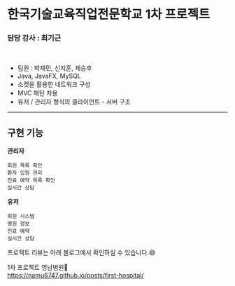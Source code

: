 # 한국기술교육직업전문학교 1차 프로젝트
### 담당 강사 : 최기근
<br/>

- 팀원 : 박재민, 신지훈, 제승후
- Java, JavaFX, MySQL
- 소켓을 활용한 네트워크 구성
- MVC 패턴 차용
- 유저 / 관리자 형식의 클라이언트 - 서버 구조

<hr/>

## 구현 기능

**관리자**

```
회원 목록 확인
환자 입원 관리
진료 예약 목록 확인
실시간 상담
```

**유저**

```
회원 시스템
병원 정보
진료 예약
실시간 상담
```

프로젝트 리뷰는 아래 블로그에서 확인하실 수 있습니다.😄

1차 프로젝트 영남병원🤔  
https://namu6747.github.io/posts/first-hospital/

